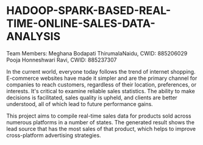 # HADOOP-SPARK-BASED-REAL-TIME-ONLINE-SALES-DATA-ANALYSIS

Team Members:
Meghana Bodapati ThirumalaNaidu, CWID: 885206029
Pooja Honneshwari Ravi, CWID: 885237307

In the current world, everyone today follows the trend of internet shopping. E-commerce websites have made it simpler and are the primary channel for companies to reach customers, regardless of their location, preferences, or interests.
It's critical to examine reliable sales statistics. The ability to make decisions is facilitated, sales quality is upheld, and clients are better understood, all of which lead to future performance gains.

This project aims to compile real-time sales data for products sold across numerous platforms in a number of states. The generated result shows the lead source that has the most sales of that product, which helps to improve cross-platform advertising strategies.
